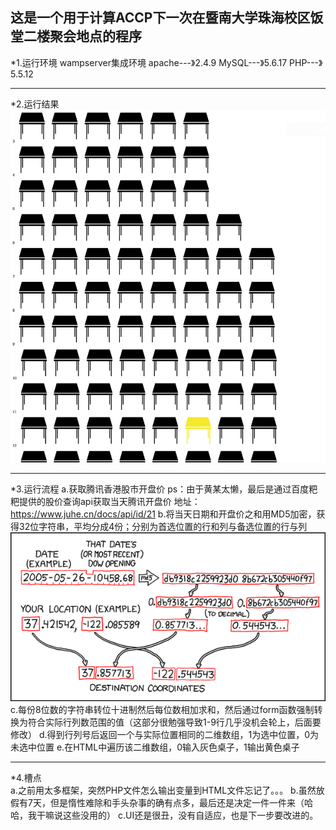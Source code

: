 这是一个用于计算ACCP下一次在暨南大学珠海校区饭堂二楼聚会地点的程序<br>
-------
*1.运行环境
        wampserver集成环境
        apache---》2.4.9
        MySQL---》5.6.17
        PHP---》5.5.12
- - -  
*2.运行结果
        ![Image](./img/run.png)
 - - - 
*3.运行流程
        a.获取腾讯香港股市开盘价
        ps：由于黄某太懒，最后是通过百度粑粑提供的股价查询api获取当天腾讯开盘价
        地址：https://www.juhe.cn/docs/api/id/21
        b.将当天日期和开盘价之和用MD5加密，获得32位字符串，平均分成4份；分别为首选位置的行和列与备选位置的行与列
        ![Image](./img/1.png)
        c.每份8位数的字符串转位十进制然后每位数相加求和，然后通过form函数强制转换为符合实际行列数范围的值（这部分很勉强导致1-9行几乎没机会轮上，后面要修改）
        d.得到行列号后返回一个与实际位置相同的二维数组，1为选中位置，0为未选中位置
        e.在HTML中遍历该二维数组，0输入灰色桌子，1输出黄色桌子
- - - 
*4.槽点<br>
        a.之前用太多框架，突然PHP文件怎么输出变量到HTML文件忘记了。。。
        b.虽然放假有7天，但是惰性难除和手头杂事的确有点多，最后还是决定一件一件来（哈哈，我干嘛说这些没用的）
        c.UI还是很丑，没有自适应，也是下一步要改进的。